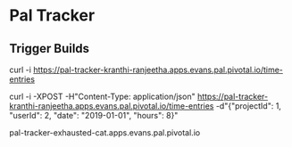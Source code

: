 # Pal Tracker

## Trigger Builds

curl -i https://pal-tracker-kranthi-ranjeetha.apps.evans.pal.pivotal.io/time-entries

curl -i -XPOST -H"Content-Type: application/json" https://pal-tracker-kranthi-ranjeetha.apps.evans.pal.pivotal.io/time-entries -d"{\"projectId\": 1, \"userId\": 2, \"date\": \"2019-01-01\", \"hours\": 8}"

pal-tracker-exhausted-cat.apps.evans.pal.pivotal.io